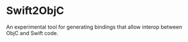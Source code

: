 # Swift2ObjC

An experimental tool for generating bindings that allow interop between ObjC and
Swift code.